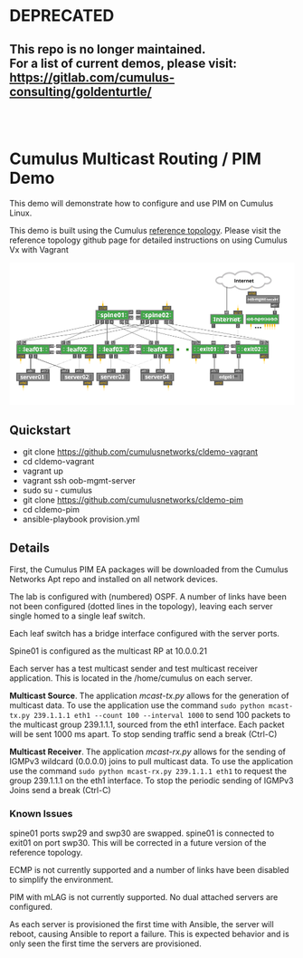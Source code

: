 # DEPRECATED
## This repo is no longer maintained.<br>For a list of current demos, please visit:<br>https://gitlab.com/cumulus-consulting/goldenturtle/<br><br><br>

Cumulus Multicast Routing / PIM Demo
================
This demo will demonstrate how to configure and use PIM on Cumulus Linux.

This demo is built using the Cumulus [reference topology](https://github.com/CumulusNetworks/cldemo-vagrant). Please visit the reference topology github page for detailed instructions on using Cumulus Vx with Vagrant

![Diagram](topology.png)

Quickstart
------------------------
* git clone https://github.com/cumulusnetworks/cldemo-vagrant
* cd cldemo-vagrant
* vagrant up
* vagrant ssh oob-mgmt-server
* sudo su - cumulus
* git clone https://github.com/cumulusnetworks/cldemo-pim
* cd cldemo-pim
* ansible-playbook provision.yml

Details
------------------------
First, the Cumulus PIM EA packages will be downloaded from the Cumulus Networks Apt repo and installed on all network devices.

The lab is configured with (numbered) OSPF. A number of links have been not been configured (dotted lines in the topology), leaving each server single homed to a single leaf switch.

Each leaf switch has a bridge interface configured with the server ports.

Spine01 is configured as the multicast RP at 10.0.0.21

Each server has a test multicast sender and test multicast receiver application. This is located in the /home/cumulus on each server.

**Multicast Source**. The application *mcast-tx.py* allows for the generation of multicast data. To use the application use the command
`sudo python mcast-tx.py 239.1.1.1 eth1 --count 100 --interval 1000`
to send 100 packets to the multicast group 239.1.1.1, sourced from the eth1 interface. Each packet will be sent 1000 ms apart.
To stop sending traffic send a break (Ctrl-C)

**Multicast Receiver**. The application *mcast-rx.py* allows for the sending of IGMPv3 wildcard (0.0.0.0) joins to pull multicast data. To use the application use the command
`sudo python mcast-rx.py 239.1.1.1 eth1`
to request the group 239.1.1.1 on the eth1 interface.
To stop the periodic sending of IGMPv3 Joins send a break (Ctrl-C)

### Known Issues
spine01 ports swp29 and swp30 are swapped.  spine01 is connected to exit01 on port swp30. This will be corrected in a future version of the reference topology.

ECMP is not currently supported and a number of links have been disabled to simplify the environment.

PIM with mLAG is not currently supported. No dual attached servers are configured.

As each server is provisioned the first time with Ansible, the server will reboot, causing Ansible to report a failure. This is expected behavior and is only seen the first time the servers are provisioned.
